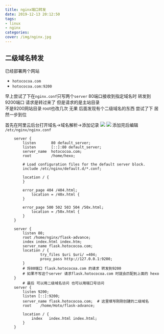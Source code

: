 ```yaml
---
title: nginx端口转发
date: 2019-12-13 20:12:50
tags: 
- linux 
- nginx 
categories:
cover: /img/nginx.jpg
---
```

## 二级域名转发
已经部署两个网站
* `hotococoa.com`
* `hotococoa.com:9200`

早上尝试了下在`nginx.conf`只写两个`server`
80端口接收到指定域名时 转发到9200端口
请求是转过来了 但是请求的是主站目录  
不是9200网站目录 root也改几次 无果
后面发现有个二级域名的东西 尝试了下 居然一步到位

首先在阿里云后台打开域名->域名解析->添加记录
![](/img/archive_img/nginx.png)
![](/img/archive_img/nginx1.png)
添加完后编辑 `/etc/nginx/nginx.conf`
``` nginx
    server {
        listen       80 default_server;
        listen       [::]:80 default_server;
        server_name  hotococoa.com;
        root         /home/hexo;

        # Load configuration files for the default server block.
        include /etc/nginx/default.d/*.conf;

        location / {
        }

        error_page 404 /404.html;
            location = /40x.html {
        }

        error_page 500 502 503 504 /50x.html;
            location = /50x.html {
        }
    }

    server {
        listen 80;                      
        root /home/nginx/flask-advance;
        index index.html index.htm;
        server_name flask.hotococoa.com;
        location / {
                try_files $uri $uri/ =404;
                proxy_pass http://127.0.0.1:9200; 
        }
        # 将80端口 flask.hotococoa.com 的请求 转发到9200
        # 如果不写这个server 请求flask.hotococoa.com 时就会匹配到上面的 hexo
    }
        # 最后 可以用二级域名访问 也可以用端口号访问
    server {
        listen 9200;
        listen [::]:9200;
        server_name flask.hotococoa.com;  # 这里填写刚刚创建的二级域名
        root 	/home/Hoto/flask-advance;

        location / {
            index	index.html index.html;
        }
    }
```

    

